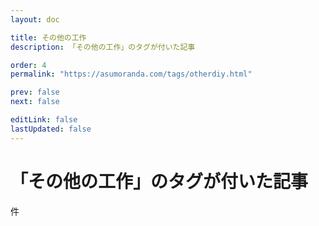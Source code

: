 ```yaml
---
layout: doc

title: その他の工作
description: 「その他の工作」のタグが付いた記事

order: 4
permalink: "https://asumoranda.com/tags/otherdiy.html"

prev: false
next: false

editLink: false
lastUpdated: false
---
```


<script lang="ts" setup>
    import TaggedPostList   from "../.vitepress/components/TaggedPostList.vue"
    import PostCounter      from "../.vitepress/components/PostCounter.vue"
</script>

# 「その他の工作」のタグが付いた記事

<span class="text-base"><PostCounter tag="otherdiy" /></span>件

<TaggedPostList tag="otherdiy" />
